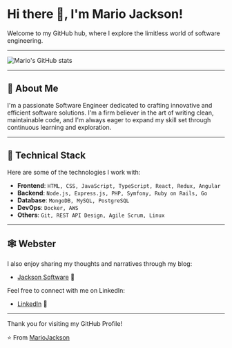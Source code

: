 # Hi there 👋, I'm Mario Jackson!

Welcome to my GitHub hub, where I explore the limitless world of software engineering.

---

![Mario's GitHub stats](https://github-readme-stats-henna-rho-40.vercel.app/api?username=mariojackson&show_icons=true&theme=nord&hide_border=true&bg_color=0D1117&title_color=58A6FF&text_color=c9d1d9&icon_color=8B949E)

---

## 🚀 About Me

I'm a passionate Software Engineer dedicated to crafting innovative and efficient software solutions. I'm a firm believer in the art of writing clean, maintainable code, and I'm always eager to expand my skill set through continuous learning and exploration.

---

## 💼 Technical Stack

Here are some of the technologies I work with:

* **Frontend**: `HTML, CSS, JavaScript, TypeScript, React, Redux, Angular`
* **Backend**: `Node.js, Express.js, PHP, Symfony, Ruby on Rails, Go`
* **Database**: `MongoDB, MySQL, PostgreSQL`
* **DevOps**: `Docker, AWS`
* **Others**: `Git, REST API Design, Agile Scrum, Linux`

---

## 🕸 Webster

I also enjoy sharing my thoughts and narratives through my blog:

* [Jackson Software](https://jackson.software) 📝

Feel free to connect with me on LinkedIn:

* [LinkedIn](https://www.linkedin.com/in/mario-jackson-software-engineer) 💼

---

Thank you for visiting my GitHub Profile!

⭐️ From [MarioJackson](https://github.com/mariojackson)
